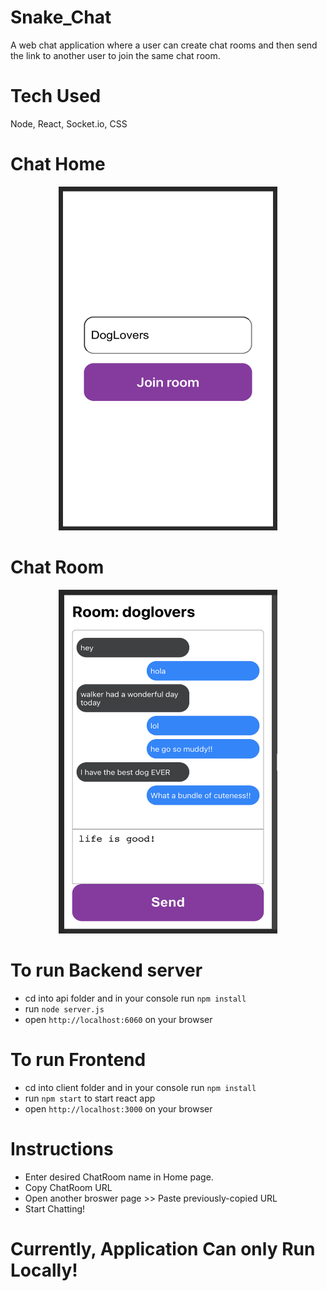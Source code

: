 # Snake_Chat

A web chat application where a user can create chat rooms and then send the link to another user to join the same chat room.

# Tech Used

Node, React, Socket.io, CSS


# Chat Home
<p align="center">
    <img src="/assets/home_chat.png" width="350" height="550">
</p>

# Chat Room
<p align="center">
    <img src="/assets/chat_pic.png" width="350" height="550">
</p>


# To run Backend server
- cd into api folder and in your console run ```npm install```
- run ```node server.js```
- open ```http://localhost:6060``` on your browser

# To run Frontend 
- cd into client folder and in your console run ```npm install```
- run ```npm start``` to start react app
- open ```http://localhost:3000``` on your browser

# Instructions
- Enter desired ChatRoom name in Home page.
- Copy ChatRoom URL 
- Open another broswer page >> Paste previously-copied URL
- Start Chatting! 

# Currently, Application Can only Run Locally!